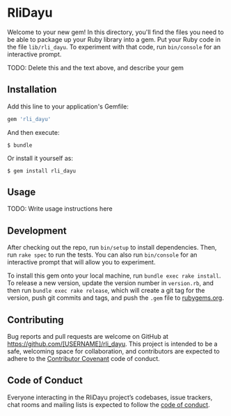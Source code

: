 # RliDayu

Welcome to your new gem! In this directory, you'll find the files you need to be able to package up your Ruby library into a gem. Put your Ruby code in the file `lib/rli_dayu`. To experiment with that code, run `bin/console` for an interactive prompt.

TODO: Delete this and the text above, and describe your gem

## Installation

Add this line to your application's Gemfile:

```ruby
gem 'rli_dayu'
```

And then execute:

    $ bundle

Or install it yourself as:

    $ gem install rli_dayu

## Usage

TODO: Write usage instructions here

## Development

After checking out the repo, run `bin/setup` to install dependencies. Then, run `rake spec` to run the tests. You can also run `bin/console` for an interactive prompt that will allow you to experiment.

To install this gem onto your local machine, run `bundle exec rake install`. To release a new version, update the version number in `version.rb`, and then run `bundle exec rake release`, which will create a git tag for the version, push git commits and tags, and push the `.gem` file to [rubygems.org](https://rubygems.org).

## Contributing

Bug reports and pull requests are welcome on GitHub at https://github.com/[USERNAME]/rli_dayu. This project is intended to be a safe, welcoming space for collaboration, and contributors are expected to adhere to the [Contributor Covenant](http://contributor-covenant.org) code of conduct.

## Code of Conduct

Everyone interacting in the RliDayu project’s codebases, issue trackers, chat rooms and mailing lists is expected to follow the [code of conduct](https://github.com/[USERNAME]/rli_dayu/blob/master/CODE_OF_CONDUCT.md).
